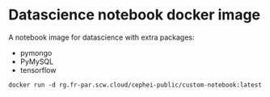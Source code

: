 # Datascience notebook docker image

A notebook image for datascience with extra packages:
- pymongo
- PyMySQL
- tensorflow

`docker run -d rg.fr-par.scw.cloud/cephei-public/custom-notebook:latest`
